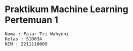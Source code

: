 # Praktikum Machine Learning Pertemuan 1
<pre>Nama : Fajar Tri Wahyuni
Kelas : S1D03A
NIM : 2211110009</pre>
